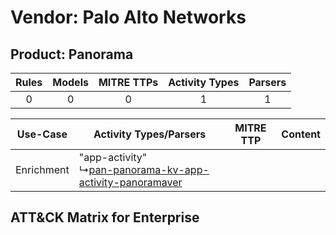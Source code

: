 Vendor: Palo Alto Networks
==========================
Product: Panorama
-----------------
| Rules | Models | MITRE TTPs | Activity Types | Parsers |
|:-----:|:------:|:----------:|:--------------:|:-------:|
|   0   |   0    |     0      |       1        |    1    |

|  Use-Case  | Activity Types/Parsers    | MITRE TTP | Content    |
|:----------:| ---- | --------- | ---- |
| Enrichment |  "app-activity"<br> ↳[pan-panorama-kv-app-activity-panoramaver](Ps/pC_panpanoramakvappactivitypanoramaver.md)<br> |    | [](RM/r_m_palo_alto_networks_panorama_Enrichment.md) |

ATT&CK Matrix for Enterprise
----------------------------
